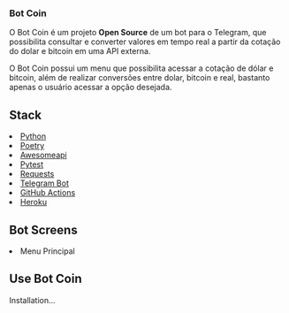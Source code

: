 ###  Bot Coin
O Bot Coin é um projeto <strong>Open Source</strong> de um bot para o Telegram, que possibilita consultar e converter valores em tempo real a partir da cotação do dolar e bitcoin em uma API externa.

O Bot Coin possui um menu que possibilita acessar a cotação de dólar e bitcoin, além de realizar conversões entre dolar, bitcoin e real, bastanto apenas o usuário acessar a opção desejada.

## Stack
<li>
<a  href="https://www.python.org/">Python</a>
</li>

<li>
<a  href="https://python-poetry.org/">Poetry</a>
</li>

<li>
<a href="https://docs.awesomeapi.com.br/">Awesomeapi</a> 
</li>

<li>
<a  href="https://docs.pytest.org/en/latest/">Pytest</a>
</li>

<li>
<a  href="https://docs.python-requests.org/en/latest/">Requests</a>
</li>

<li>
<a  href="https://core.telegram.org/bots">Telegram Bot</a>
</li>

<li>
<a href="https://docs.github.com/pt/actions">GitHub Actions</a>
</li>

<li>
<a href="https://www.heroku.com/">Heroku</a>
</li>

## Bot Screens
<li>
Menu Principal
<img  src = ""/>
</li>

## Use Bot Coin  
Installation... 

